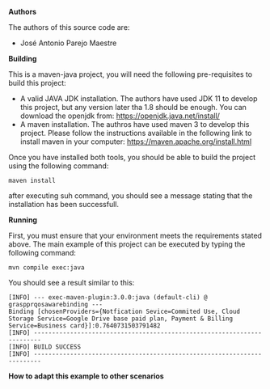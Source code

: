 **Authors**

The authors of this source code are:
 * José Antonio Parejo Maestre

**Building**

This is a maven-java project, you will need the following pre-requisites to build this project:
  * A valid JAVA JDK installation. The authors have used JDK 11 to develop this project, but any version later tha 1.8 should be enough. You can download the openjdk from: https://openjdk.java.net/install/ 
  * A maven installation. The authros have used maven 3 to develop this project. Please follow the instructions available in the following link to install maven in your computer: https://maven.apache.org/install.html

Once you have installed both tools, you should be able to build the project using the following command: 
```
maven install
```

after executing suh command, you should see a message stating that the installation has been successfull.

**Running**

First, you must ensure that your environment meets the requirements stated above. The main example of this project can be executed by typing the following command:
```
mvn compile exec:java
```
You should see a result similar to this:
```
[INFO] --- exec-maven-plugin:3.0.0:java (default-cli) @ graspprqosawarebinding ---
Binding [chosenProviders={Notfication Sevice=Commited Use, Cloud Storage Service=Google Drive base paid plan, Payment & Billing Service=Business card}]:0.7640731503791482
[INFO] ------------------------------------------------------------------------
[INFO] BUILD SUCCESS
[INFO] ------------------------------------------------------------------------
```
**How to adapt this example to other scenarios**
